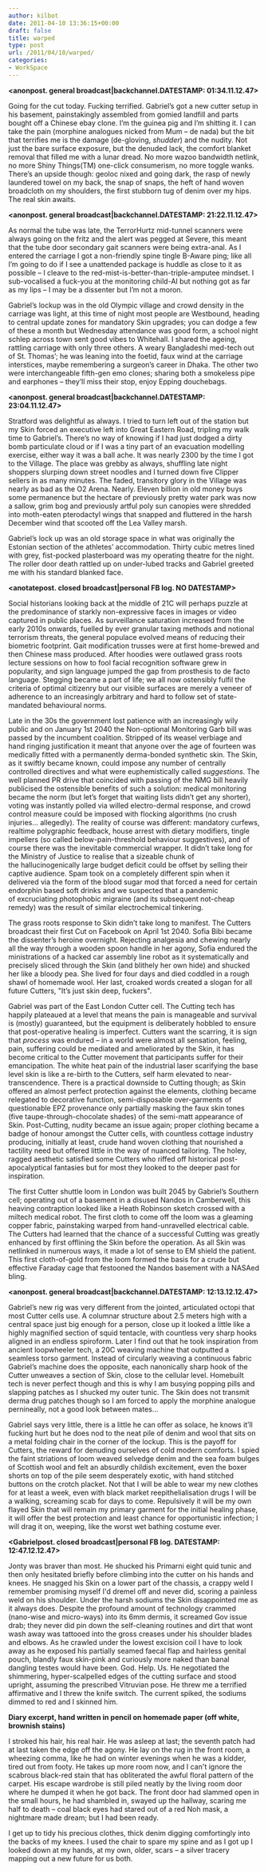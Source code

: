 ```yaml
---
author: kilbot
date: 2011-04-10 13:36:15+00:00
draft: false
title: warped
type: post
url: /2011/04/10/warped/
categories:
- WorkSpace
---
```


**<anonpost. general broadcast|backchannel.DATESTAMP: 01:34.11.12.47>**

Going for the cut today. Fucking terrified. Gabriel’s got a new cutter setup in his basement, painstakingly assembled from gomied landfill and parts bought off a Chinese ebay clone. I’m the guinea pig and I’m shitting it. I can take the pain (morphine analogues nicked from Mum – de nada) but the bit that terrifies me is the damage (de-gloving, *shudder*) and the nudity. Not just the bare surface exposure, but the denuded lack, the comfort blanket removal that filled me with a lunar dread. No more wazoo bandwidth netlink, no more Shiny Things(TM) one-click consumerism, no more toggle wanks. There’s an upside though: geoloc nixed and going dark, the rasp of newly laundered towel on my back, the snap of snaps, the heft of hand woven broadcloth on my shoulders, the first stubborn tug of denim over my hips. The real skin awaits.

**<anonpost. general broadcast|backchannel.DATESTAMP: 21:22.11.12.47>**

As normal the tube was late, the TerrorHurtz mid-tunnel scanners were always going on the fritz and the alert was pegged at Severe, this meant that the tube door secondary gait scanners were being extra-anal. As I entered the carriage I got a non-friendly spine tingle B-Aware ping; like all I’m going to do if I see a unattended package is huddle as close to it as possible – I cleave to the red-mist-is-better-than-triple-amputee mindset. I sub-vocalised a fuck-you at the monitoring child-AI but nothing got as far as my lips – I may be a dissenter but I’m not a moron.

Gabriel’s lockup was in the old Olympic village and crowd density in the carriage was light, at this time of night most people are Westbound, heading to central update zones for mandatory Skin upgrades; you can dodge a few of these a month but Wednesday attendance was good form, a school night schlep across town sent good vibes to Whitehall. I shared the ageing, rattling carriage with only three others. A weary Bangladeshi med-tech out of St. Thomas’; he was leaning into the foetid, faux wind at the carriage interstices, maybe remembering a surgeon’s career in Dhaka. The other two were interchangeable fifth-gen emo clones; sharing both a smokeless pipe and earphones – they’ll miss their stop, enjoy Epping douchebags.

**<anonpost. general broadcast|backchannel.DATESTAMP: 23:04.11.12.47>**

Stratford was delightful as always. I tried to turn left out of the station but my Skin forced an executive left into Great Eastern Road, tripling my walk time to Gabriel’s. There’s no way of knowing if I had just dodged a dirty bomb particulate cloud or if I was a tiny part of an evacuation modelling exercise, either way it was a ball ache. It was nearly 2300 by the time I got to the Village. The place was grebby as always, shuffling late night shoppers slurping down street noodles and I turned down five Clipper sellers in as many minutes. The faded, transitory glory in the Village was nearly as bad as the O2 Arena. Nearly. Eleven billion in old money buys some permanence but the hectare of previously pretty water park was now a sallow, grim bog and previously artful poly sun canopies were shredded into moth-eaten pterodactyl wings that snapped and fluttered in the harsh December wind that scooted off the Lea Valley marsh.

Gabriel’s lock up was an old storage space in what was originally the Estonian section of the athletes’ accommodation. Thirty cubic metres lined with grey, fist-pocked plasterboard was my operating theatre for the night. The roller door death rattled up on under-lubed tracks and Gabriel greeted me with his standard blanked face.

**<anotatepost. closed broadcast|personal FB log. NO DATESTAMP>**

Social historians looking back at the middle of 21C will perhaps puzzle at the predominance of starkly non-expressive faces in images or video captured in public places. As surveillance saturation increased from the early 2010s onwards, fuelled by ever granular taxing methods and notional terrorism threats, the general populace evolved means of reducing their biometric footprint. Gait modification trusses were at first home-brewed and then Chinese mass produced. After hoodies were outlawed grass roots lecture sessions on how to fool facial recognition software grew in popularity, and sign language jumped the gap from prosthesis to de facto language. Stegging became a part of life; we all now ostensibly fulfil the criteria of optimal citizenry but our visible surfaces are merely a veneer of adherence to an increasingly arbitrary and hard to follow set of state-mandated behavioural norms.

Late in the 30s the government lost patience with an increasingly wily public and on January 1st 2040 the Non-optional Monitoring Garb bill was passed by the incumbent coalition. Stripped of its weasel verbiage and hand ringing justification it meant that anyone over the age of fourteen was medically fitted with a permanently derma-bonded synthetic skin. The Skin, as it swiftly became known, could impose any number of centrally controlled directives and what were euphemistically called _suggestions_. The well planned PR drive that coincided with passing of the NMG bill heavily publicised the ostensible benefits of such a solution: medical monitoring became the norm (but let’s forget that waiting lists didn’t get any shorter), voting was instantly polled via willed electro-dermal response, and crowd control measure could be imposed with flocking algorithms (no crush injuries... allegedly). The reality of course was different: mandatory curfews, realtime polygraphic feedback, house arrest with dietary modifiers, tingle impellers (so called below-pain-threshold behaviour suggestives), and of course there was the inevitable commercial wrapper. It didn’t take long for the Ministry of Justice to realise that a sizeable chunk of the hallucinogenically large budget deficit could be offset by selling their captive audience. Spam took on a completely different spin when it delivered via the form of the blood sugar mod that forced a need for certain endorphin based soft drinks and we suspected that a pandemic of excruciating photophobic migraine (and its subsequent not-cheap remedy) was the result of similar electrochemical tinkering.

The grass roots response to Skin didn’t take long to manifest. The Cutters broadcast their first Cut on Facebook on April 1st 2040. Sofia Bibi became the dissenter’s heroine overnight. Rejecting analgesia and chewing nearly all the way through a wooden spoon handle in her agony, Sofia endured the ministrations of a hacked car assembly line robot as it systematically and precisely sliced through the Skin (and blithely her own hide) and shucked her like a bloody pea. She lived for four days and died coddled in a rough shawl of homemade wool. Her last, croaked words created a slogan for all future Cutters, "It’s just skin deep, fuckers".

Gabriel was part of the East London Cutter cell. The Cutting tech has happily plateaued at a level that means the pain is manageable and survival is (mostly) guaranteed, but the equipment is deliberately hobbled to ensure that post-operative healing is imperfect. Cutters want the scarring, it is sign that _process_ was endured – in a world were almost all sensation, feeling, pain, suffering could be mediated and ameliorated by the Skin, it has become critical to the Cutter movement that participants suffer for their emancipation. The white heat pain of the industrial laser scarifying the base level skin is like a re-birth to the Cutters, self harm elevated to near-transcendence. There is a practical downside to Cutting though; as Skin offered an almost perfect protection against the elements, clothing became relegated to decorative function, semi-disposable over-garments of questionable EPZ provenance only partially masking the faux skin tones (five taupe-through-chocolate shades) of the semi-matt appearance of Skin. Post-Cutting, nudity became an issue again; proper clothing became a badge of honour amongst the Cutter cells, with countless cottage industry producing, initially at least, crude hand woven clothing that nourished a tactility need but offered little in the way of nuanced tailoring. The holey, ragged aesthetic satisfied some Cutters who riffed off historical post-apocalyptical fantasies but for most they looked to the deeper past for inspiration.

The first Cutter shuttle loom in London was built 2045 by Gabriel’s Southern cell; operating out of a basement in a disused Nandos in Camberwell, this heaving contraption looked like a Heath Robinson sketch crossed with a miltech medical robot. The first cloth to come off the loom was a gleaming copper fabric, painstaking warped from hand-unravelled electrical cable. The Cutters had learned that the chance of a successful Cutting was greatly enhanced by first offlining the Skin before the operation. As all Skin was netlinked in numerous ways, it made a lot of sense to EM shield the patient. This first cloth-of-gold from the loom formed the basis for a crude but effective Faraday cage that festooned the Nandos basement with a NASAed bling.

**<anonpost. general broadcast|backchannel.DATESTAMP: 12:13.12.12.47>**

Gabriel’s new rig was very different from the jointed, articulated octopi that most Cutter cells use. A columnar structure about 2.5 meters high with a central space just big enough for a person, close up it looked a little like a highly magnified section of squid tentacle, with countless very sharp hooks aligned in an endless spiroform. Later I find out that he took inspiration from ancient loopwheeler tech, a 20C weaving machine that outputted a seamless torso garment. Instead of circularly weaving a continuous fabric Gabriel’s machine does the opposite, each nanonically sharp hook of the Cutter unweaves a section of Skin, close to the cellular level. Homebuilt tech is never perfect though and this is why I am busying popping pills and slapping patches as I shucked my outer tunic. The Skin does not transmit derma drug patches though so I am forced to apply the morphine analogue pernineally, not a good look between mates…

Gabriel says very little, there is a little he can offer as solace, he knows it’ll fucking hurt but he does nod to the neat pile of denim and wool that sits on a metal folding chair in the corner of the lockup. This is the payoff for Cutters, the reward for denuding ourselves of cold modern comforts. I spied the faint striations of loom weaved selvedge denim and the sea foam bulges of Scottish wool and felt an absurdly childish excitement, even the boxer shorts on top of the pile seem desperately exotic, with hand stitched buttons on the crotch placket. Not that I will be able to wear my new clothes for at least a week, even with black market reepithelialisation drugs I will be a walking, screaming scab for days to come. Repulsively it will be my own flayed Skin that will remain my primary garment for the initial healing phase, it will offer the best protection and least chance for opportunistic infection; I will drag it on, weeping, like the worst wet bathing costume ever.

**<Gabrielpost. closed broadcast|personal FB log. DATESTAMP: 12:47.12.12.47>**

Jonty was braver than most. He shucked his Primarni eight quid tunic and then only hesitated briefly before climbing into the cutter on his hands and knees. He snagged his Skin on a lower part of the chassis, a crappy weld I remember promising myself I'd dremel off and never did, scoring a painless weld on his shoulder. Under the harsh sodiums the Skin disappointed me as it always does. Despite the profound amount of technology crammed (nano-wise and micro-ways) into its 6mm dermis, it screamed Gov issue drab; they never did pin down the self-cleaning routines and dirt that wont wash away was tattooed into the gross creases under his shoulder blades and elbows. As he crawled under the lowest excision coil I have to look away as he exposed his partially seamed faecal flap and hairless genital pouch, blandly faux skin-pink and curiously more naked than banal dangling testes would have been. God. Help. Us. He negotiated the shimmering, hyper-scalpelled edges of the cutting surface and stood upright, assuming the prescribed Vitruvian pose. He threw me a terrified affirmative and I threw the knife switch. The current spiked, the sodiums dimmed to red and I skinned him.

**Diary excerpt, hand written in pencil on homemade paper (off white, brownish stains)**

I stroked his hair, his real hair. He was asleep at last; the seventh patch had at last taken the edge off the agony. He lay on the rug in the front room, a wheezing comma, like he had on winter evenings when he was a kidder, tired out from footy. He takes up more room now, and I can't ignore the scabrous black-red stain that has obliterated the awful floral pattern of the carpet. His escape wardrobe is still piled neatly by the living room door where he dumped it when he got back. The front door had slammed open in the small hours, he had shambled in, swayed up the hallway, scaring me half to death – coal black eyes had stared out of a red Noh mask, a nightmare made dream; but I had been ready.

I get up to tidy his precious clothes, thick denim digging comfortingly into the backs of my knees. I used the chair to spare my spine and as I got up I looked down at my hands, at my own, older, scars – a silver tracery mapping out a new future for us both.
